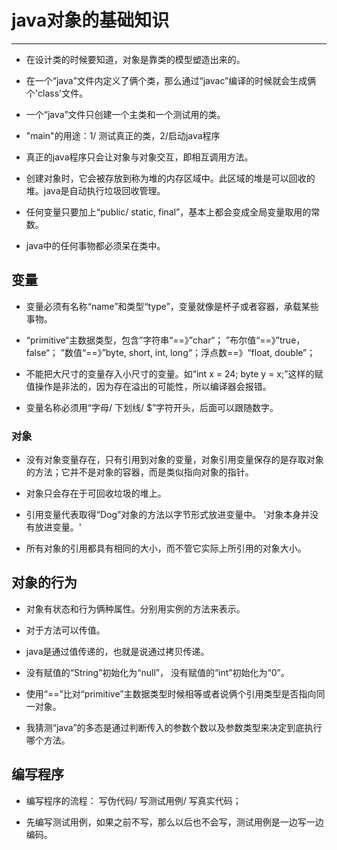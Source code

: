# java对象的基础知识

---

- 在设计类的时候要知道，对象是靠类的模型塑造出来的。 
- 在一个“java”文件内定义了俩个类，那么通过“javac”编译的时候就会生成俩个'class'文件。
- 一个“java”文件只创建一个主类和一个测试用的类。

- "main"的用途：1/ 测试真正的类，2/启动java程序

- 真正的java程序只会让对象与对象交互，即相互调用方法。

- 创建对象时，它会被存放到称为堆的内存区域中。此区域的堆是可以回收的堆。java是自动执行垃圾回收管理。

- 任何变量只要加上“public/ static, final”，基本上都会变成全局变量取用的常数。

- java中的任何事物都必须呆在类中。

## 变量

- 变量必须有名称“name”和类型“type”，变量就像是杯子或者容器，承载某些事物。

- “primitive“主数据类型，包含”字符串“==》”char“； ”布尔值“==》”true，false“； ”数值“==》”byte, short, int, long“；浮点数==》“float, double”；

- 不能把大尺寸的变量存入小尺寸的变量。如“int x = 24; byte y = x;”这样的赋值操作是非法的，因为存在溢出的可能性，所以编译器会报错。

- 变量名称必须用“字母/ 下划线/ $”字符开头，后面可以跟随数字。

### 对象

- 没有对象变量存在，只有引用到对象的变量，对象引用变量保存的是存取对象的方法；它并不是对象的容器，而是类似指向对象的指针。

- 对象只会存在于可回收垃圾的堆上。

- 引用变量代表取得“Dog”对象的方法以字节形式放进变量中。 '对象本身并没有放进变量。'

- 所有对象的引用都具有相同的大小，而不管它实际上所引用的对象大小。

## 对象的行为

- 对象有状态和行为俩种属性。分别用实例的方法来表示。

- 对于方法可以传值。

- java是通过值传递的，也就是说通过拷贝传递。

- 没有赋值的“String”初始化为“null”， 没有赋值的“int”初始化为“0”。

- 使用“==”比对“primitive”主数据类型时候相等或者说俩个引用类型是否指向同一对象。

- 我猜测“java”的多态是通过判断传入的参数个数以及参数类型来决定到底执行哪个方法。

## 编写程序

- 编写程序的流程： 写伪代码/ 写测试用例/ 写真实代码；

- 先编写测试用例，如果之前不写，那么以后也不会写，测试用例是一边写一边编码。
